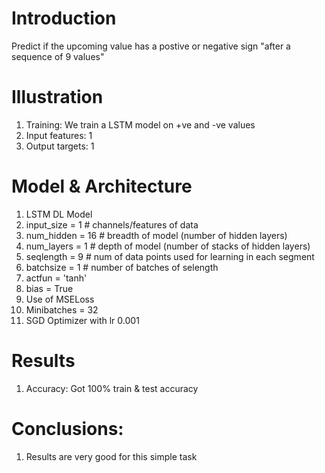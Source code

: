 # Introduction
Predict if the upcoming value has a postive or negative sign "after a sequence of 9 values"

# Illustration
1) Training: We train a LSTM model on +ve and -ve values
2) Input features: 1
3) Output targets: 1
   
# Model & Architecture
1) LSTM DL Model
2) input_size = 1  # channels/features of data
3) num_hidden = 16 # breadth of model (number of hidden layers)
4) num_layers = 1  # depth of model   (number of stacks of hidden layers)
5) seqlength  = 9  # num of data points used for learning in each segment
6) batchsize  = 1  # number of batches of selength
7) actfun = 'tanh'
8) bias = True
12) Use of MSELoss
13) Minibatches = 32
14) SGD Optimizer with lr 0.001

# Results
1) Accuracy: Got 100% train & test accuracy
    
# Conclusions:
1) Results are very good for this simple task

